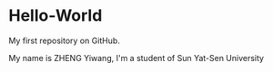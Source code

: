 Hello-World
===========

My first repository on GitHub.

My name is ZHENG Yiwang, I'm a student of Sun Yat-Sen University

